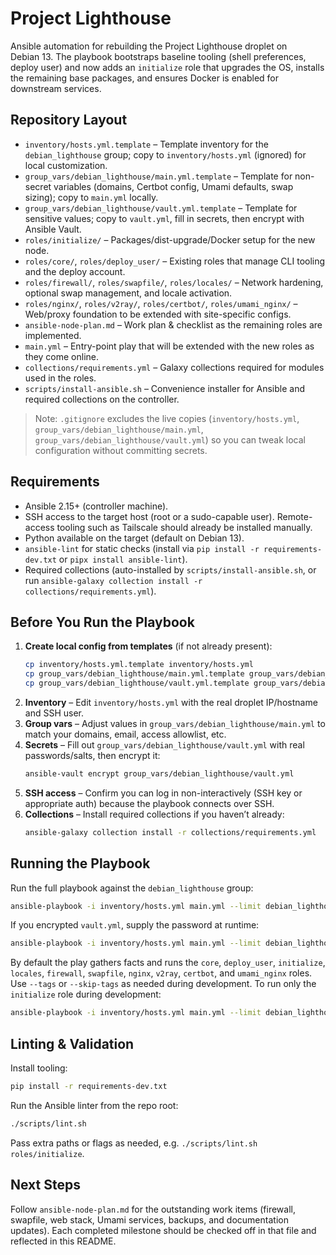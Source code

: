 # Project Lighthouse

Ansible automation for rebuilding the Project Lighthouse droplet on Debian 13. The playbook bootstraps baseline tooling (shell preferences, deploy user) and now adds an `initialize` role that upgrades the OS, installs the remaining base packages, and ensures Docker is enabled for downstream services.

## Repository Layout
- `inventory/hosts.yml.template` – Template inventory for the `debian_lighthouse` group; copy to `inventory/hosts.yml` (ignored) for local customization.
- `group_vars/debian_lighthouse/main.yml.template` – Template for non-secret variables (domains, Certbot config, Umami defaults, swap sizing); copy to `main.yml` locally.
- `group_vars/debian_lighthouse/vault.yml.template` – Template for sensitive values; copy to `vault.yml`, fill in secrets, then encrypt with Ansible Vault.
- `roles/initialize/` – Packages/dist-upgrade/Docker setup for the new node.
- `roles/core/`, `roles/deploy_user/` – Existing roles that manage CLI tooling and the deploy account.
- `roles/firewall/`, `roles/swapfile/`, `roles/locales/` – Network hardening, optional swap management, and locale activation.
- `roles/nginx/`, `roles/v2ray/`, `roles/certbot/`, `roles/umami_nginx/` – Web/proxy foundation to be extended with site-specific configs.
- `ansible-node-plan.md` – Work plan & checklist as the remaining roles are implemented.
- `main.yml` – Entry-point play that will be extended with the new roles as they come online.
- `collections/requirements.yml` – Galaxy collections required for modules used in the roles.
- `scripts/install-ansible.sh` – Convenience installer for Ansible and required collections on the controller.

> Note: `.gitignore` excludes the live copies (`inventory/hosts.yml`, `group_vars/debian_lighthouse/main.yml`, `group_vars/debian_lighthouse/vault.yml`) so you can tweak local configuration without committing secrets.

## Requirements
- Ansible 2.15+ (controller machine).
- SSH access to the target host (root or a sudo-capable user). Remote-access tooling such as Tailscale should already be installed manually.
- Python available on the target (default on Debian 13).
- `ansible-lint` for static checks (install via `pip install -r requirements-dev.txt` or `pipx install ansible-lint`).
- Required collections (auto-installed by `scripts/install-ansible.sh`, or run `ansible-galaxy collection install -r collections/requirements.yml`).

## Before You Run the Playbook
1. **Create local config from templates** (if not already present):
   ```bash
   cp inventory/hosts.yml.template inventory/hosts.yml
   cp group_vars/debian_lighthouse/main.yml.template group_vars/debian_lighthouse/main.yml
   cp group_vars/debian_lighthouse/vault.yml.template group_vars/debian_lighthouse/vault.yml
   ```
2. **Inventory** – Edit `inventory/hosts.yml` with the real droplet IP/hostname and SSH user.
3. **Group vars** – Adjust values in `group_vars/debian_lighthouse/main.yml` to match your domains, email, access allowlist, etc.
4. **Secrets** – Fill out `group_vars/debian_lighthouse/vault.yml` with real passwords/salts, then encrypt it:
   ```bash
   ansible-vault encrypt group_vars/debian_lighthouse/vault.yml
   ```
5. **SSH access** – Confirm you can log in non-interactively (SSH key or appropriate auth) because the playbook connects over SSH.
6. **Collections** – Install required collections if you haven’t already:
   ```bash
   ansible-galaxy collection install -r collections/requirements.yml
   ```

## Running the Playbook
Run the full playbook against the `debian_lighthouse` group:
```bash
ansible-playbook -i inventory/hosts.yml main.yml --limit debian_lighthouse
```

If you encrypted `vault.yml`, supply the password at runtime:
```bash
ansible-playbook -i inventory/hosts.yml main.yml --limit debian_lighthouse --ask-vault-pass
```

By default the play gathers facts and runs the `core`, `deploy_user`, `initialize`, `locales`, `firewall`, `swapfile`, `nginx`, `v2ray`, `certbot`, and `umami_nginx` roles. Use `--tags` or `--skip-tags` as needed during development.
To run only the `initialize` role during development:
```bash
ansible-playbook -i inventory/hosts.yml main.yml --limit debian_lighthouse --tags initialize
```

## Linting & Validation
Install tooling:
```bash
pip install -r requirements-dev.txt
```

Run the Ansible linter from the repo root:
```bash
./scripts/lint.sh
```

Pass extra paths or flags as needed, e.g. `./scripts/lint.sh roles/initialize`.

## Next Steps
Follow `ansible-node-plan.md` for the outstanding work items (firewall, swapfile, web stack, Umami services, backups, and documentation updates). Each completed milestone should be checked off in that file and reflected in this README.
